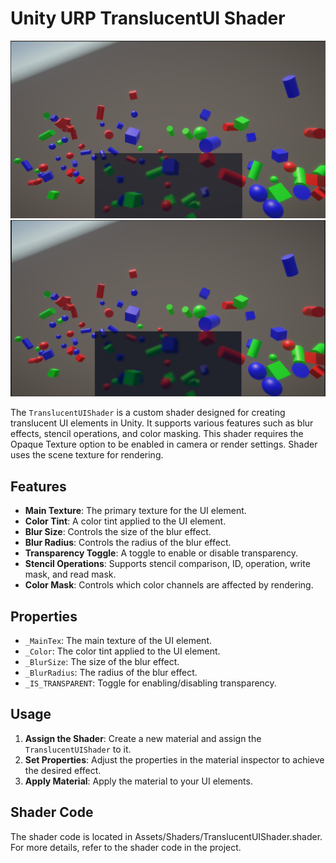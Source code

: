# Unity URP TranslucentUI Shader
 
![Example Image 1](Assets/Textures/Example1.png)
![Example Image 2](Assets/Textures/Example2.png)

The `TranslucentUIShader` is a custom shader designed for creating translucent UI elements in Unity. It supports various features such as blur effects, stencil operations, and color masking. This shader requires the Opaque Texture option to be enabled in camera or render settings. Shader uses the scene texture for rendering.


## Features

- **Main Texture**: The primary texture for the UI element.
- **Color Tint**: A color tint applied to the UI element.
- **Blur Size**: Controls the size of the blur effect.
- **Blur Radius**: Controls the radius of the blur effect.
- **Transparency Toggle**: A toggle to enable or disable transparency.
- **Stencil Operations**: Supports stencil comparison, ID, operation, write mask, and read mask.
- **Color Mask**: Controls which color channels are affected by rendering.

## Properties

- `_MainTex`: The main texture of the UI element.
- `_Color`: The color tint applied to the UI element.
- `_BlurSize`: The size of the blur effect.
- `_BlurRadius`: The radius of the blur effect.
- `_IS_TRANSPARENT`: Toggle for enabling/disabling transparency.

## Usage

1. **Assign the Shader**: Create a new material and assign the `TranslucentUIShader` to it.
2. **Set Properties**: Adjust the properties in the material inspector to achieve the desired effect.
3. **Apply Material**: Apply the material to your UI elements.

## Shader Code
The shader code is located in Assets/Shaders/TranslucentUIShader.shader. For more details, refer to the shader code in the project.